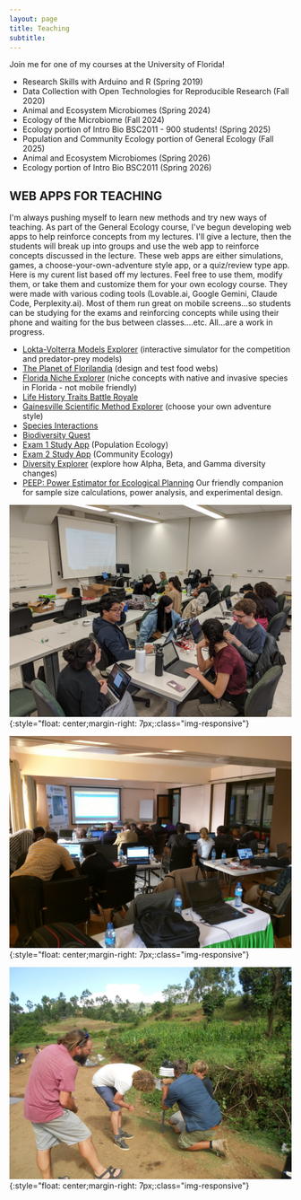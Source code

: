 ```yaml
---
layout: page
title: Teaching
subtitle: 
---
```

Join me for one of my courses at the University of Florida!

 - Research Skills with Arduino and R (Spring 2019)
 - Data Collection with Open Technologies for Reproducible Research (Fall 2020) 
 - Animal and Ecosystem Microbiomes (Spring 2024)
 - Ecology of the Microbiome (Fall 2024)
 - Ecology portion of Intro Bio BSC2011 - 900 students! (Spring 2025)
 - Population and Community Ecology portion of General Ecology (Fall 2025)
 - Animal and Ecosystem Microbiomes (Spring 2026)
 - Ecology portion of Intro Bio BSC2011 (Spring 2026)

## WEB APPS FOR TEACHING

I'm always pushing myself to learn new methods and try new ways of teaching. As part of the General Ecology course, I've begun developing web apps to help reinforce concepts from my lectures. I'll give a lecture, then the students will break up into groups and use the web app to reinforce concepts discussed in the lecture. These web apps are either simulations, games, a choose-your-own-adventure style app, or a quiz/review type app. Here is my curent list based off my lectures. Feel free to use them, modify them, or take them and customize them for your own ecology course. They were made with various coding tools (Lovable.ai, Google Gemini, Claude Code, Perplexity.ai). Most of them run great on mobile screens...so students can be studying for the exams and reinforcing concepts while using their phone and waiting for the bus between classes....etc. All...are a work in progress.

 - [Lokta-Volterra Models Explorer](https://ufduttonlab.github.io/lotka-volterra/) (interactive simulator for the competition and predator-prey models)
 - [The Planet of Florilandia](https://ufduttonlab.github.io/florilandia/) (design and test food webs)
 - [Florida Niche Explorer](https://ufduttonlab.github.io/florida-niche-explorer/) (niche concepts with native and invasive species in Florida - not mobile friendly)
 - [Life History Traits Battle Royale](https://ufduttonlab.github.io/life-history-traits/)
 - [Gainesville Scientific Method Explorer](https://ufduttonlab.github.io/GSM.html) (choose your own adventure style)
 - [Species Interactions](https://ufduttonlab.github.io/interactions.html)
 - [Biodiversity Quest](https://ufduttonlab.github.io/biodiversity.html)
 - [Exam 1 Study App](https://ufduttonlab.github.io/ge1-study-buddy/) (Population Ecology)
 - [Exam 2 Study App](https://ufduttonlab.github.io/ge2-study-buddy/) (Community Ecology)
 - [Diversity Explorer](https://ufduttonlab.github.io/diversity/) (explore how Alpha, Beta, and Gamma diversity changes)
 - [PEEP: Power Estimator for Ecological Planning](https://ufduttonlab.github.io/peep-power/) Our friendly companion for sample size calculations, power analysis, and experimental design.

![Class at UF](img/IMG_20200130_110114.jpg){:style="float: center;margin-right: 7px;:class="img-responsive"}

![Class in Kericho](img/kericho2.jpg){:style="float: center;margin-right: 7px;:class="img-responsive"}

![Class in the field in Kenya](img/dutch6.jpg){:style="float: center;margin-right: 7px;:class="img-responsive"}
